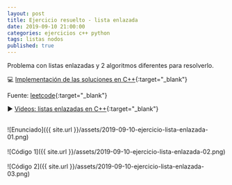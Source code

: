 ```yaml
---
layout: post
title: Ejercicio resuelto - lista enlazada
date: 2019-09-10 21:00:00
categories: ejercicios c++ python
tags: listas nodos
published: true
---
```


Problema con listas enlazadas y 2 algoritmos diferentes para resolverlo.

💻 [Implementación de las soluciones en C++](https://tinyurl.com/nodoMedioCpp){:target="_blank"}

Fuente: [leetcode](https://www.leetcode.com){:target="_blank"}

▶️ [Videos: listas enlazadas en C++](https://www.youtube.com/playlist?list=PLb_E6BNMg5j4PxrjKC7Nzjhy3ZV3xdiDB){:target="_blank"}

<br />![Enunciado]({{ site.url }}/assets/2019-09-10-ejercicio-lista-enlazada-01.png)
<br />
<br />![Código 1]({{ site.url }}/assets/2019-09-10-ejercicio-lista-enlazada-02.png)
<br />
<br />![Código 2]({{ site.url }}/assets/2019-09-10-ejercicio-lista-enlazada-03.png)
